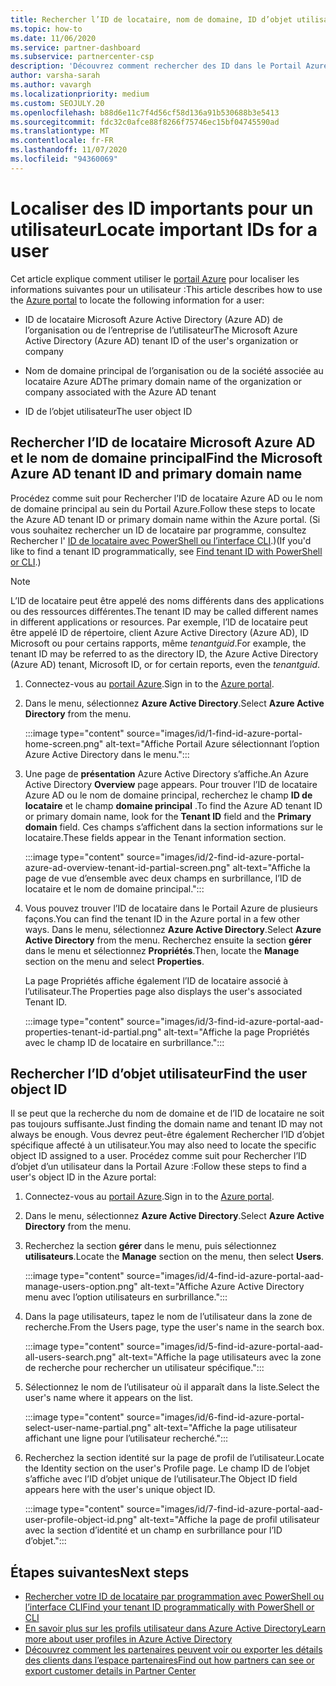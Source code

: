 ```yaml
---
title: Rechercher l’ID de locataire, nom de domaine, ID d’objet utilisateur
ms.topic: how-to
ms.date: 11/06/2020
ms.service: partner-dashboard
ms.subservice: partnercenter-csp
description: 'Découvrez comment rechercher des ID dans le Portail Azure : l’ID de locataire Azure AD de l’organisation, le nom de domaine ou l’ID d’objet utilisateur spécifique. Certaines tâches ont besoin de ces informations.'
author: varsha-sarah
ms.author: vavargh
ms.localizationpriority: medium
ms.custom: SEOJULY.20
ms.openlocfilehash: b88d6e11c7f4d56cf58d136a91b530688b3e5413
ms.sourcegitcommit: fdc32c0afce88f8266f75746ec15bf04745590ad
ms.translationtype: MT
ms.contentlocale: fr-FR
ms.lasthandoff: 11/07/2020
ms.locfileid: "94360069"
---
```

# <a name="locate-important-ids-for-a-user"></a><span data-ttu-id="cee38-104">Localiser des ID importants pour un utilisateur</span><span class="sxs-lookup"><span data-stu-id="cee38-104">Locate important IDs for a user</span></span>

<span data-ttu-id="cee38-105">Cet article explique comment utiliser le [portail Azure](https://portal.azure.com/) pour localiser les informations suivantes pour un utilisateur :</span><span class="sxs-lookup"><span data-stu-id="cee38-105">This article describes how to use the [Azure portal](https://portal.azure.com/) to locate the following information for a user:</span></span>

- <span data-ttu-id="cee38-106">ID de locataire Microsoft Azure Active Directory (Azure AD) de l’organisation ou de l’entreprise de l’utilisateur</span><span class="sxs-lookup"><span data-stu-id="cee38-106">The Microsoft Azure Active Directory (Azure AD) tenant ID of the user's organization or company</span></span>

- <span data-ttu-id="cee38-107">Nom de domaine principal de l’organisation ou de la société associée au locataire Azure AD</span><span class="sxs-lookup"><span data-stu-id="cee38-107">The primary domain name of the organization or company associated with the Azure AD tenant</span></span>

- <span data-ttu-id="cee38-108">ID de l’objet utilisateur</span><span class="sxs-lookup"><span data-stu-id="cee38-108">The user object ID</span></span>

## <a name="find-the-microsoft-azure-ad-tenant-id-and-primary-domain-name"></a><span data-ttu-id="cee38-109">Rechercher l’ID de locataire Microsoft Azure AD et le nom de domaine principal</span><span class="sxs-lookup"><span data-stu-id="cee38-109">Find the Microsoft Azure AD tenant ID and primary domain name</span></span>

<span data-ttu-id="cee38-110">Procédez comme suit pour Rechercher l’ID de locataire Azure AD ou le nom de domaine principal au sein du Portail Azure.</span><span class="sxs-lookup"><span data-stu-id="cee38-110">Follow these steps to locate the Azure AD tenant ID or primary domain name within the Azure portal.</span></span> <span data-ttu-id="cee38-111">(Si vous souhaitez rechercher un ID de locataire par programme, consultez Rechercher l' [ID de locataire avec PowerShell ou l’interface CLI](/azure/active-directory/fundamentals/active-directory-how-to-find-tenant.md#find-tenant-id-with-powershell).)</span><span class="sxs-lookup"><span data-stu-id="cee38-111">(If you'd like to find a tenant ID programmatically, see [Find tenant ID with PowerShell or CLI](/azure/active-directory/fundamentals/active-directory-how-to-find-tenant.md#find-tenant-id-with-powershell).)</span></span>

> [!NOTE]
> <span data-ttu-id="cee38-112">L’ID de locataire peut être appelé des noms différents dans des applications ou des ressources différentes.</span><span class="sxs-lookup"><span data-stu-id="cee38-112">The tenant ID may be called different names in different applications or resources.</span></span> <span data-ttu-id="cee38-113">Par exemple, l’ID de locataire peut être appelé ID de répertoire, client Azure Active Directory (Azure AD), ID Microsoft ou pour certains rapports, même *tenantguid*.</span><span class="sxs-lookup"><span data-stu-id="cee38-113">For example, the tenant ID may be referred to as the directory ID, the Azure Active Directory (Azure AD) tenant, Microsoft ID, or for certain reports, even the *tenantguid*.</span></span>

1. <span data-ttu-id="cee38-114">Connectez-vous au [portail Azure](https://portal.azure.com/).</span><span class="sxs-lookup"><span data-stu-id="cee38-114">Sign in to the [Azure portal](https://portal.azure.com/).</span></span>

2. <span data-ttu-id="cee38-115">Dans le menu, sélectionnez **Azure Active Directory**.</span><span class="sxs-lookup"><span data-stu-id="cee38-115">Select **Azure Active Directory** from the menu.</span></span>

   :::image type="content" source="images/id/1-find-id-azure-portal-home-screen.png" alt-text="Affiche Portail Azure sélectionnant l’option Azure Active Directory dans le menu.":::

3. <span data-ttu-id="cee38-117">Une page de **présentation** Azure Active Directory s’affiche.</span><span class="sxs-lookup"><span data-stu-id="cee38-117">An Azure Active Directory **Overview** page appears.</span></span> <span data-ttu-id="cee38-118">Pour trouver l’ID de locataire Azure AD ou le nom de domaine principal, recherchez le champ **ID de locataire** et le champ **domaine principal** .</span><span class="sxs-lookup"><span data-stu-id="cee38-118">To find the Azure AD tenant ID or primary domain name, look for the **Tenant ID** field and the **Primary domain** field.</span></span> <span data-ttu-id="cee38-119">Ces champs s’affichent dans la section informations sur le locataire.</span><span class="sxs-lookup"><span data-stu-id="cee38-119">These fields appear in the Tenant information section.</span></span>

   :::image type="content" source="images/id/2-find-id-azure-portal-azure-ad-overview-tenant-id-partial-screen.png" alt-text="Affiche la page de vue d’ensemble avec deux champs en surbrillance, l’ID de locataire et le nom de domaine principal.":::

4. <span data-ttu-id="cee38-121">Vous pouvez trouver l’ID de locataire dans le Portail Azure de plusieurs façons.</span><span class="sxs-lookup"><span data-stu-id="cee38-121">You can find the tenant ID in the Azure portal in a few other ways.</span></span> <span data-ttu-id="cee38-122">Dans le menu, sélectionnez **Azure Active Directory**.</span><span class="sxs-lookup"><span data-stu-id="cee38-122">Select **Azure Active Directory** from the menu.</span></span> <span data-ttu-id="cee38-123">Recherchez ensuite la section **gérer** dans le menu et sélectionnez **Propriétés**.</span><span class="sxs-lookup"><span data-stu-id="cee38-123">Then, locate the **Manage** section on the menu and select **Properties**.</span></span>

   <span data-ttu-id="cee38-124">La page Propriétés affiche également l’ID de locataire associé à l’utilisateur.</span><span class="sxs-lookup"><span data-stu-id="cee38-124">The Properties page also displays the user's associated Tenant ID.</span></span>

   :::image type="content" source="images/id/3-find-id-azure-portal-aad-properties-tenant-id-partial.png" alt-text="Affiche la page Propriétés avec le champ ID de locataire en surbrillance.":::

## <a name="find-the-user-object-id"></a><span data-ttu-id="cee38-126">Rechercher l’ID d’objet utilisateur</span><span class="sxs-lookup"><span data-stu-id="cee38-126">Find the user object ID</span></span>

<span data-ttu-id="cee38-127">Il se peut que la recherche du nom de domaine et de l’ID de locataire ne soit pas toujours suffisante.</span><span class="sxs-lookup"><span data-stu-id="cee38-127">Just finding the domain name and tenant ID may not always be enough.</span></span> <span data-ttu-id="cee38-128">Vous devrez peut-être également Rechercher l’ID d’objet spécifique affecté à un utilisateur.</span><span class="sxs-lookup"><span data-stu-id="cee38-128">You may also need to locate the specific object ID assigned to a user.</span></span> <span data-ttu-id="cee38-129">Procédez comme suit pour Rechercher l’ID d’objet d’un utilisateur dans la Portail Azure :</span><span class="sxs-lookup"><span data-stu-id="cee38-129">Follow these steps to find a user's object ID in the Azure portal:</span></span>

1. <span data-ttu-id="cee38-130">Connectez-vous au [portail Azure](https://portal.azure.com/).</span><span class="sxs-lookup"><span data-stu-id="cee38-130">Sign in to the [Azure portal](https://portal.azure.com/).</span></span>

2. <span data-ttu-id="cee38-131">Dans le menu, sélectionnez **Azure Active Directory**.</span><span class="sxs-lookup"><span data-stu-id="cee38-131">Select **Azure Active Directory** from the menu.</span></span>

3. <span data-ttu-id="cee38-132">Recherchez la section **gérer** dans le menu, puis sélectionnez **utilisateurs**.</span><span class="sxs-lookup"><span data-stu-id="cee38-132">Locate the **Manage** section on the menu, then select **Users**.</span></span>

      :::image type="content" source="images/id/4-find-id-azure-portal-aad-manage-users-option.png" alt-text="Affiche Azure Active Directory menu avec l’option utilisateurs en surbrillance.":::

4. <span data-ttu-id="cee38-134">Dans la page utilisateurs, tapez le nom de l’utilisateur dans la zone de recherche.</span><span class="sxs-lookup"><span data-stu-id="cee38-134">From the Users page, type the user's name in the search box.</span></span>

      :::image type="content" source="images/id/5-find-id-azure-portal-aad-all-users-search.png" alt-text="Affiche la page utilisateurs avec la zone de recherche pour rechercher un utilisateur spécifique.":::

5. <span data-ttu-id="cee38-136">Sélectionnez le nom de l’utilisateur où il apparaît dans la liste.</span><span class="sxs-lookup"><span data-stu-id="cee38-136">Select the user's name where it appears on the list.</span></span>  

      :::image type="content" source="images/id/6-find-id-azure-portal-select-user-name-partial.png" alt-text="Affiche la page utilisateur affichant une ligne pour l’utilisateur recherché.":::

6. <span data-ttu-id="cee38-138">Recherchez la section identité sur la page de profil de l’utilisateur.</span><span class="sxs-lookup"><span data-stu-id="cee38-138">Locate the Identity section on the user's Profile page.</span></span> <span data-ttu-id="cee38-139">Le champ ID de l’objet s’affiche avec l’ID d’objet unique de l’utilisateur.</span><span class="sxs-lookup"><span data-stu-id="cee38-139">The Object ID field appears here with the user's unique object ID.</span></span>

      :::image type="content" source="images/id/7-find-id-azure-portal-aad-user-profile-object-id.png" alt-text="Affiche la page de profil utilisateur avec la section d’identité et un champ en surbrillance pour l’ID d’objet.":::

## <a name="next-steps"></a><span data-ttu-id="cee38-141">Étapes suivantes</span><span class="sxs-lookup"><span data-stu-id="cee38-141">Next steps</span></span>

- [<span data-ttu-id="cee38-142">Rechercher votre ID de locataire par programmation avec PowerShell ou l’interface CLI</span><span class="sxs-lookup"><span data-stu-id="cee38-142">Find your tenant ID programmatically with PowerShell or CLI</span></span>](/azure/active-directory/fundamentals/active-directory-how-to-find-tenant)
- [<span data-ttu-id="cee38-143">En savoir plus sur les profils utilisateur dans Azure Active Directory</span><span class="sxs-lookup"><span data-stu-id="cee38-143">Learn more about user profiles in Azure Active Directory</span></span>](/azure/active-directory/fundamentals/active-directory-users-profile-azure-portal)
- [<span data-ttu-id="cee38-144">Découvrez comment les partenaires peuvent voir ou exporter les détails des clients dans l’espace partenaires</span><span class="sxs-lookup"><span data-stu-id="cee38-144">Find out how partners can see or export customer details in Partner Center</span></span>](see-your-customer-list.md)
